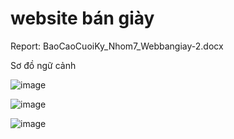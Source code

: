 # website bán giày

Report: BaoCaoCuoiKy_Nhom7_Webbangiay-2.docx


Sơ đồ ngữ cảnh

![image](https://github.com/user-attachments/assets/bac5969b-f975-45c4-ba2a-b1964997e3d5)


![image](https://github.com/user-attachments/assets/0aa71a44-0067-4e40-aac3-47e6754217d3)



![image](https://github.com/user-attachments/assets/6ea12e0e-7054-4121-a6bb-1e27341ad10d)

